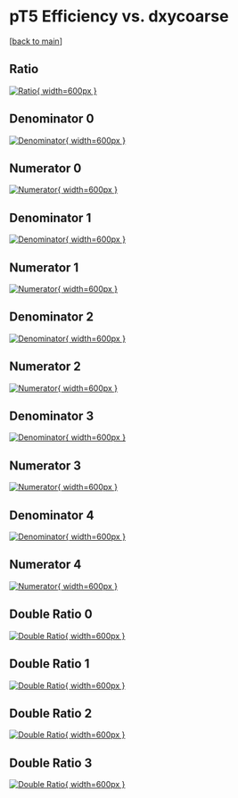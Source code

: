 # pT5 Efficiency vs. dxycoarse

[[back to main](./)]



## Ratio

[![Ratio](../mtv/var/pT5_loweta_0_-1_eff_dxycoarse.png){ width=600px }](../mtv/var/pT5_loweta_0_-1_eff_dxycoarse.pdf)

## Denominator 0

[![Denominator](../mtv/den/pT5_loweta_0_-1_eff_dxycoarse_den0.png){ width=600px }](../mtv/den/pT5_loweta_0_-1_eff_dxycoarse_den0.pdf)

## Numerator 0

[![Numerator](../mtv/num/pT5_loweta_0_-1_eff_dxycoarse_num0.png){ width=600px }](../mtv/num/pT5_loweta_0_-1_eff_dxycoarse_num0.pdf)

## Denominator 1

[![Denominator](../mtv/den/pT5_loweta_0_-1_eff_dxycoarse_den1.png){ width=600px }](../mtv/den/pT5_loweta_0_-1_eff_dxycoarse_den1.pdf)

## Numerator 1

[![Numerator](../mtv/num/pT5_loweta_0_-1_eff_dxycoarse_num1.png){ width=600px }](../mtv/num/pT5_loweta_0_-1_eff_dxycoarse_num1.pdf)

## Denominator 2

[![Denominator](../mtv/den/pT5_loweta_0_-1_eff_dxycoarse_den2.png){ width=600px }](../mtv/den/pT5_loweta_0_-1_eff_dxycoarse_den2.pdf)

## Numerator 2

[![Numerator](../mtv/num/pT5_loweta_0_-1_eff_dxycoarse_num2.png){ width=600px }](../mtv/num/pT5_loweta_0_-1_eff_dxycoarse_num2.pdf)

## Denominator 3

[![Denominator](../mtv/den/pT5_loweta_0_-1_eff_dxycoarse_den3.png){ width=600px }](../mtv/den/pT5_loweta_0_-1_eff_dxycoarse_den3.pdf)

## Numerator 3

[![Numerator](../mtv/num/pT5_loweta_0_-1_eff_dxycoarse_num3.png){ width=600px }](../mtv/num/pT5_loweta_0_-1_eff_dxycoarse_num3.pdf)

## Denominator 4

[![Denominator](../mtv/den/pT5_loweta_0_-1_eff_dxycoarse_den4.png){ width=600px }](../mtv/den/pT5_loweta_0_-1_eff_dxycoarse_den4.pdf)

## Numerator 4

[![Numerator](../mtv/num/pT5_loweta_0_-1_eff_dxycoarse_num4.png){ width=600px }](../mtv/num/pT5_loweta_0_-1_eff_dxycoarse_num4.pdf)

## Double Ratio 0

[![Double Ratio](../mtv/ratio/pT5_loweta_0_-1_eff_dxycoarse_ratio0.png){ width=600px }](../mtv/ratio/pT5_loweta_0_-1_eff_dxycoarse_ratio0.pdf)

## Double Ratio 1

[![Double Ratio](../mtv/ratio/pT5_loweta_0_-1_eff_dxycoarse_ratio1.png){ width=600px }](../mtv/ratio/pT5_loweta_0_-1_eff_dxycoarse_ratio1.pdf)

## Double Ratio 2

[![Double Ratio](../mtv/ratio/pT5_loweta_0_-1_eff_dxycoarse_ratio2.png){ width=600px }](../mtv/ratio/pT5_loweta_0_-1_eff_dxycoarse_ratio2.pdf)

## Double Ratio 3

[![Double Ratio](../mtv/ratio/pT5_loweta_0_-1_eff_dxycoarse_ratio3.png){ width=600px }](../mtv/ratio/pT5_loweta_0_-1_eff_dxycoarse_ratio3.pdf)

